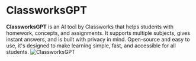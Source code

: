 # ClassworksGPT
**ClassworksGPT** is an AI tool by Classworks that helps students with homework, concepts, and assignments. It supports multiple subjects, gives instant answers, and is built with privacy in mind. Open-source and easy to use, it's designed to make learning simple, fast, and accessible for all students.
![ClassworksGPT ](https://github.com/user-attachments/assets/24d1da77-4e2f-478c-a29e-fbd8cf6c588b)
